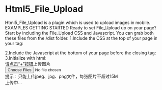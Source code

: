 # Html5_File_Upload
Html5_File_Upload is a plugin which is used to upload images in mobile.
EXAMPLES
GETTING STARTED
Ready to set File_Upload up on your page? Start by including the File_Upload CSS and Javascript. You can grab both these files from the /dist folder.
1.Include the CSS at the top of your page in your <head> tag:
<link href="path/to/fileupload.css" rel="stylesheet" />
2.Include the Javascript at the bottom of your page before the closing </body> tag:
<script src="path/to/fileupload.js"></script>
3.Initialize with html:
<div class="upload-container">
    <div class="upload-title">请点击“+”按钮上传图片</div>
    <div class="upload-image-picker">
        <div class="upload-image-picker-list">
            <div class="upload-flexbox">
                <div class="upload-flexbox-item">
                    <div class="upload-image-picker-item upload-image-picker-upload-btn"><input type="file" accept="image/jpeg,image/jpg,image/png" multiple class="upload__input"></div>
                </div>
            </div>
        </div>
    </div>
    <div class="upload-tip">提示：只能上传jpeg、jpg、png文件，每张图片不超过15M</div>
</div>
<div class="mask">
    <div class="loading"><div class="info"><div class="circle"></div>上传中...</div></div>
</div>
